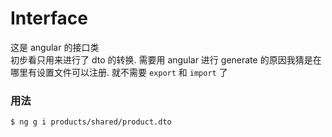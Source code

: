 # Interface

这是 angular 的接口类  
初步看只用来进行了 dto 的转换. 
需要用 angular 进行 generate 的原因我猜是在哪里有设置文件可以注册. 
就不需要 `export` 和 `import` 了

### 用法

```
$ ng g i products/shared/product.dto
```
